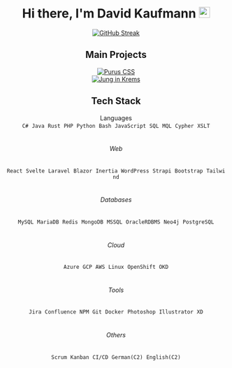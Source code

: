 <div align="center">

# Hi there, I'm David Kaufmann <img src="https://media.giphy.com/media/hvRJCLFzcasrR4ia7z/giphy.gif" width="25px">

[![GitHub Streak](https://streak-stats.demolab.com?user=kaufmann-dev&theme=transparent&hide_border=true&date_format=j%20M%5B%20Y%5D)](https://git.io/streak-stats)

## Main Projects

[![Purus CSS](https://github-readme-stats.vercel.app/api/pin/?username=kaufmann-dev&repo=PurusCss&theme=dark)](https://github.com/kaufmann-dev/PurusCss)<br>
[![Jung in Krems](https://github-readme-stats.vercel.app/api/pin/?username=kaufmann-dev&repo=JungInKrems&theme=dark)](https://github.com/kaufmann-dev/JungInKrems)



## Tech Stack

  
<span>Languages</span><br>
`C#`&nbsp;&nbsp;`Java`&nbsp;&nbsp;`Rust`&nbsp;&nbsp;`PHP`&nbsp;&nbsp;`Python`&nbsp;&nbsp;`Bash`&nbsp;&nbsp;`JavaScript`&nbsp;&nbsp;`SQL`&nbsp;&nbsp;`MQL`&nbsp;&nbsp;`Cypher`&nbsp;&nbsp;`XSLT`<br><br>

###### Web
`React`&nbsp;&nbsp;`Svelte`&nbsp;&nbsp;`Laravel`&nbsp;&nbsp;`Blazor`&nbsp;&nbsp;`Inertia`&nbsp;&nbsp;`WordPress`&nbsp;&nbsp;`Strapi`&nbsp;&nbsp;`Bootstrap`&nbsp;&nbsp;`Tailwind`<br><br>

###### Databases
`MySQL`&nbsp;&nbsp;`MariaDB`&nbsp;&nbsp;`Redis`&nbsp;&nbsp;`MongoDB`&nbsp;&nbsp;`MSSQL`&nbsp;&nbsp;`OracleRDBMS`&nbsp;&nbsp;`Neo4j`&nbsp;&nbsp;`PostgreSQL`<br><br>

###### Cloud
`Azure`&nbsp;&nbsp;`GCP`&nbsp;&nbsp;`AWS`&nbsp;&nbsp;`Linux`&nbsp;&nbsp;`OpenShift`&nbsp;&nbsp;`OKD`<br><br>

###### Tools
`Jira`&nbsp;&nbsp;`Confluence`&nbsp;&nbsp;`NPM`&nbsp;&nbsp;`Git`&nbsp;&nbsp;`Docker`&nbsp;&nbsp;`Photoshop`&nbsp;&nbsp;`Illustrator`&nbsp;&nbsp;`XD`<br><br>

###### Others
`Scrum`&nbsp;&nbsp;`Kanban`&nbsp;&nbsp;`CI/CD`&nbsp;&nbsp;`German(C2)`&nbsp;&nbsp;`English(C2)`<br><br>
</div>

